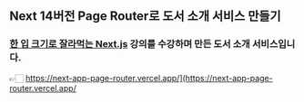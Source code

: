 ## Next 14버전 Page Router로 도서 소개 서비스 만들기
### [한 입 크기로 잘라먹는 Next.js](https://inf.run/kx4Pe) 강의를 수강하며 만든 도서 소개 서비스입니다.</br>
👉🏻 https://next-app-page-router.vercel.app/](https://next-app-page-router.vercel.app/
